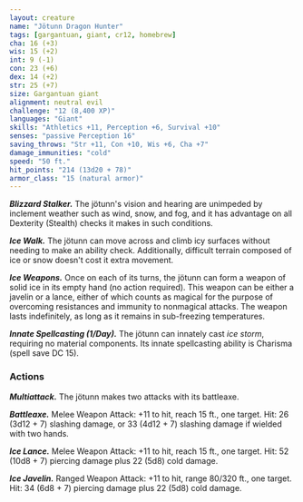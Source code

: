 ```yaml
---
layout: creature
name: "Jötunn Dragon Hunter"
tags: [gargantuan, giant, cr12, homebrew]
cha: 16 (+3)
wis: 15 (+2)
int: 9 (-1)
con: 23 (+6)
dex: 14 (+2)
str: 25 (+7)
size: Gargantuan giant
alignment: neutral evil
challenge: "12 (8,400 XP)"
languages: "Giant"
skills: "Athletics +11, Perception +6, Survival +10"
senses: "passive Perception 16"
saving_throws: "Str +11, Con +10, Wis +6, Cha +7"
damage_immunities: "cold"
speed: "50 ft."
hit_points: "214 (13d20 + 78)"
armor_class: "15 (natural armor)"
---
```


***Blizzard Stalker.*** The jötunn's vision and hearing are
unimpeded by inclement weather such as wind,
snow, and fog, and it has advantage on all Dexterity
(Stealth) checks it makes in such conditions.

***Ice Walk.*** The jötunn can move across and climb icy
surfaces without needing to make an ability check.
Additionally, difficult terrain composed of ice or
snow doesn't cost it extra movement.

***Ice Weapons.*** Once on each of its turns, the jötunn
can form a weapon of solid ice in its empty hand (no
action required). This weapon can be either a javelin
or a lance, either of which counts as magical for the
purpose of overcoming resistances and immunity to
nonmagical attacks. The weapon lasts indefinitely, as
long as it remains in sub-freezing temperatures.

***Innate Spellcasting (1/Day).*** The jötunn can innately
cast <i>ice storm</i>, requiring no material components.
Its innate spellcasting ability is Charisma (spell save
DC 15).

### Actions

***Multiattack.*** The jötunn makes two attacks with its
battleaxe.

***Battleaxe.*** Melee Weapon Attack: +11 to hit, reach
15 ft., one target. Hit: 26 (3d12 + 7) slashing
damage, or 33 (4d12 + 7) slashing damage if
wielded with two hands.

***Ice Lance.*** Melee Weapon Attack: +11 to hit, reach
15 ft., one target. Hit: 52 (10d8 + 7) piercing
damage plus 22 (5d8) cold damage.

***Ice Javelin.*** Ranged Weapon Attack: +11 to hit, range
80/320 ft., one target. Hit: 34 (6d8 + 7) piercing
damage plus 22 (5d8) cold damage.
